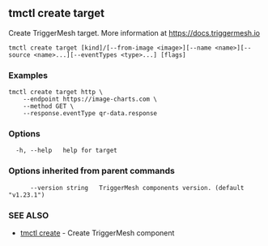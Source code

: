## tmctl create target

Create TriggerMesh target. More information at https://docs.triggermesh.io

```
tmctl create target [kind]/[--from-image <image>][--name <name>][--source <name>...][--eventTypes <type>...] [flags]
```

### Examples

```
tmctl create target http \
	--endpoint https://image-charts.com \
	--method GET \
	--response.eventType qr-data.response
```

### Options

```
  -h, --help   help for target
```

### Options inherited from parent commands

```
      --version string   TriggerMesh components version. (default "v1.23.1")
```

### SEE ALSO

* [tmctl create](tmctl_create.md)	 - Create TriggerMesh component


